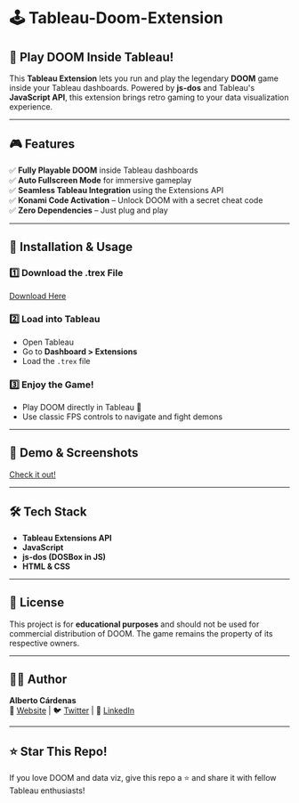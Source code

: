 # 🕹️ Tableau-Doom-Extension

## 🚀 Play DOOM Inside Tableau!

This **Tableau Extension** lets you run and play the legendary **DOOM** game inside your Tableau dashboards. Powered by **js-dos** and Tableau's **JavaScript API**, this extension brings retro gaming to your data visualization experience.

---

## 🎮 Features
✅ **Fully Playable DOOM** inside Tableau dashboards  
✅ **Auto Fullscreen Mode** for immersive gameplay  
✅ **Seamless Tableau Integration** using the Extensions API  
✅ **Konami Code Activation** – Unlock DOOM with a secret cheat code  
✅ **Zero Dependencies** – Just plug and play  

---

## 📌 Installation & Usage

### 1️⃣ **Download the .trex File**
[Download Here](https://www.albertcardenas.com/doomtableau/)

### 2️⃣ **Load into Tableau**
- Open Tableau
- Go to **Dashboard > Extensions**
- Load the `.trex` file

### 3️⃣ **Enjoy the Game!**
- Play DOOM directly in Tableau 🎯
- Use classic FPS controls to navigate and fight demons

---

## 🎥 Demo & Screenshots
[Check it out!](https://www.albertcardenas.com/doomtableau/)

---

## 🛠️ Tech Stack
- **Tableau Extensions API**
- **JavaScript**
- **js-dos (DOSBox in JS)**
- **HTML & CSS**

---

## 📝 License
This project is for **educational purposes** and should not be used for commercial distribution of DOOM. The game remains the property of its respective owners.

---

## 👨‍💻 Author
**Alberto Cárdenas**  
🚀 [Website](https://www.albertcardenas.com) | 🐦 [Twitter](https://twitter.com/albertocardenas) | 💼 [LinkedIn](https://linkedin.com/in/albertocardenasd)

---

## ⭐ Star This Repo!
If you love DOOM and data viz, give this repo a ⭐ and share it with fellow Tableau enthusiasts!
